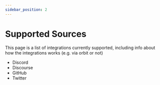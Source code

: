 ```yaml
---
sidebar_position: 2
---
```


# Supported Sources

This page is a list of integrations currently supported, including info
about how the integrations works (e.g. via orbit or not)

- Discord
- Discourse
- GitHub
- Twitter

